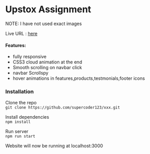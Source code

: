 # Upstox Assignment

NOTE: I have not used exact images

Live URL : [here](https://supercoder123.github.io/xxx/)

#### Features:

- fully responsive
- CSS3 cloud animation at the end
- Smooth scrolling on navbar click
- navbar Scrollspy
- hover animations in features,products,testmonials,footer icons

### Installation

Clone the repo  
`git clone https://github.com/supercoder123/xxx.git`

Install dependencies  
`npm install`

Run server  
`npm run start`

Website will now be running at localhost:3000
